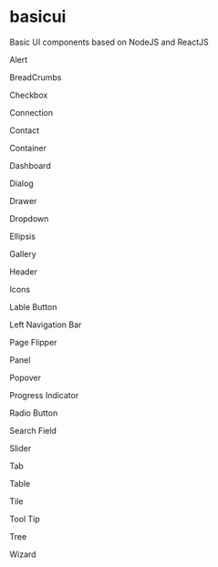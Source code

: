 # basicui
Basic UI components based on NodeJS and ReactJS

Alert

BreadCrumbs

Checkbox

Connection

Contact

Container

Dashboard

Dialog

Drawer

Dropdown

Ellipsis

Gallery

Header

Icons

Lable Button

Left Navigation Bar

Page Flipper

Panel

Popover

Progress Indicator

Radio Button

Search Field

Slider

Tab

Table

Tile

Tool Tip

Tree

Wizard


